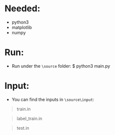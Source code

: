 # Needed:
* python3
* matplotlib
* numpy

# Run:
* Run under the `\source` folder:
$ python3 main.py

# Input:
* You can find the inputs in `\source\input`:

> train.in

> label_train.in

> test.in
